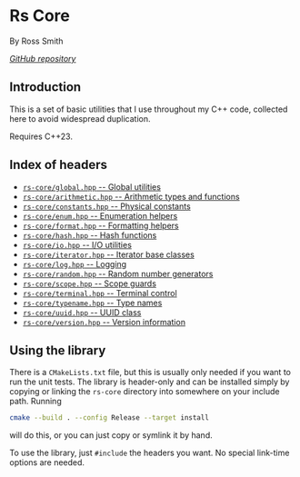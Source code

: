 # Rs Core

By Ross Smith

_[GitHub repository](https://github.com/CaptainCrowbar/rs-core)_

## Introduction

This is a set of basic utilities that I use throughout my C++ code, collected
here to avoid widespread duplication.

Requires C++23.

## Index of headers

* [`rs-core/global.hpp` -- Global utilities](global.html)
* [`rs-core/arithmetic.hpp` -- Arithmetic types and functions](arithmetic.html)
* [`rs-core/constants.hpp` -- Physical constants](constants.html)
* [`rs-core/enum.hpp` -- Enumeration helpers](enum.html)
* [`rs-core/format.hpp` -- Formatting helpers](format.html)
* [`rs-core/hash.hpp` -- Hash functions](hash.html)
* [`rs-core/io.hpp` -- I/O utilities](io.html)
* [`rs-core/iterator.hpp` -- Iterator base classes](iterator.html)
* [`rs-core/log.hpp` -- Logging](log.html)
* [`rs-core/random.hpp` -- Random number generators](random.html)
* [`rs-core/scope.hpp` -- Scope guards](scope.html)
* [`rs-core/terminal.hpp` -- Terminal control](terminal.html)
* [`rs-core/typename.hpp` -- Type names](typename.html)
* [`rs-core/uuid.hpp` -- UUID class](uuid.html)
* [`rs-core/version.hpp` -- Version information](version.html)

## Using the library

There is a `CMakeLists.txt` file, but this is usually only needed if you want
to run the unit tests. The library is header-only and can be installed simply
by copying or linking the `rs-core` directory into somewhere on your include
path. Running

```sh
cmake --build . --config Release --target install
```

will do this, or you can just copy or symlink it by hand.

To use the library, just `#include` the headers you want. No special link-time
options are needed.

